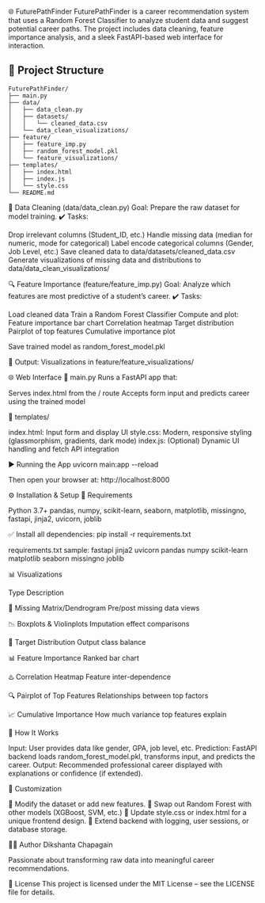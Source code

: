 🌐 FuturePathFinder
FuturePathFinder is a career recommendation system that uses a Random Forest Classifier to analyze student data and suggest potential career paths. The project includes data cleaning, feature importance analysis, and a sleek FastAPI-based web interface for interaction.

## 📁 Project Structure

```
FuturePathFinder/
├── main.py
├── data/
│   ├── data_clean.py
│   ├── datasets/
│   │   └── cleaned_data.csv
│   └── data_clean_visualizations/
├── feature/
│   ├── feature_imp.py
│   ├── random_forest_model.pkl
│   └── feature_visualizations/
├── templates/
│   ├── index.html
│   ├── index.js
│   └── style.css
└── README.md
```



🧼 Data Cleaning (data/data_clean.py)
Goal: Prepare the raw dataset for model training.
✔️ Tasks:

Drop irrelevant columns (Student_ID, etc.)
Handle missing data (median for numeric, mode for categorical)
Label encode categorical columns (Gender, Job Level, etc.)
Save cleaned data to data/datasets/cleaned_data.csv
Generate visualizations of missing data and distributions to data/data_clean_visualizations/


🔍 Feature Importance (feature/feature_imp.py)
Goal: Analyze which features are most predictive of a student’s career.
✔️ Tasks:

Load cleaned data
Train a Random Forest Classifier
Compute and plot:
Feature importance bar chart
Correlation heatmap
Target distribution
Pairplot of top features
Cumulative importance plot


Save trained model as random_forest_model.pkl

📁 Output:
Visualizations in feature/feature_visualizations/

🌐 Web Interface
📌 main.py
Runs a FastAPI app that:

Serves index.html from the / route
Accepts form input and predicts career using the trained model

📁 templates/

index.html: Input form and display UI
style.css: Modern, responsive styling (glassmorphism, gradients, dark mode)
index.js: (Optional) Dynamic UI handling and fetch API integration

▶️ Running the App
uvicorn main:app --reload

Then open your browser at: http://localhost:8000

⚙️ Installation & Setup
🔧 Requirements

Python 3.7+
pandas, numpy, scikit-learn, seaborn, matplotlib, missingno, fastapi, jinja2, uvicorn, joblib

✅ Install all dependencies:
pip install -r requirements.txt

requirements.txt sample:
fastapi
jinja2
uvicorn
pandas
numpy
scikit-learn
matplotlib
seaborn
missingno
joblib


📊 Visualizations



Type
Description



🧱 Missing Matrix/Dendrogram
Pre/post missing data views


📉 Boxplots & Violinplots
Imputation effect comparisons


🎯 Target Distribution
Output class balance


📊 Feature Importance
Ranked bar chart


♨️ Correlation Heatmap
Feature inter-dependence


🔍 Pairplot of Top Features
Relationships between top factors


📈 Cumulative Importance
How much variance top features explain



🧠 How It Works

Input: User provides data like gender, GPA, job level, etc.
Prediction: FastAPI backend loads random_forest_model.pkl, transforms input, and predicts the career.
Output: Recommended professional career displayed with explanations or confidence (if extended).


🧪 Customization

🔁 Modify the dataset or add new features.
🤖 Swap out Random Forest with other models (XGBoost, SVM, etc.)
🎨 Update style.css or index.html for a unique frontend design.
🧩 Extend backend with logging, user sessions, or database storage.


👨‍💻 Author
Dikshanta Chapagain

Passionate about transforming raw data into meaningful career recommendations.


📜 License
This project is licensed under the MIT License – see the LICENSE file for details.